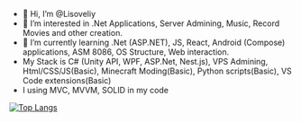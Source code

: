- 👋 Hi, I’m @Lisoveliy
- 👀 I’m interested in .Net Applications, Server Admining, Music, Record Movies and other creation.
- 🌱 I’m currently learning .Net (ASP.NET), JS, React, Android (Compose) applications, ASM 8086, OS Structure, Web interaction.
- My Stack is C# (Unity API, WPF, ASP.Net, Nest.js), VPS Admining, Html/CSS/JS(Basic), Minecraft Moding(Basic), Python scripts(Basic), VS Code extensions(Basic)
- I using MVC, MVVM, SOLID in my code

[![Top Langs](https://github-readme-stats-git-masterrstaa-rickstaa.vercel.app/api/top-langs/?username=lisoveliy&count_private=true&show_icons=true&theme=transparent&layout=compact)](https://github.com/anuraghazra/github-readme-stats)
<!---
AtmelGenious/AtmelGenious is a ✨ special ✨ repository because its `README.md` (this file) appears on your GitHub profile.
You can click the Preview link to take a look at your changes.
--->
